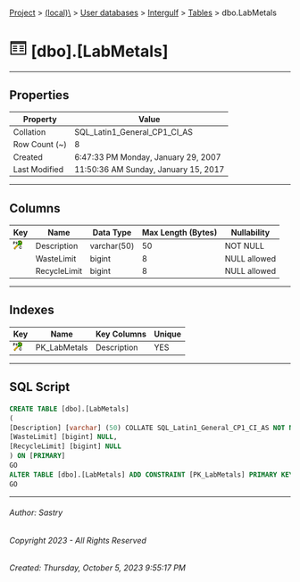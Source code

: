 #### 

[Project](../../../../index.md) > [(local)\\](../../../index.md) > [User databases](../../index.md) > [Intergulf](../index.md) > [Tables](Tables.md) > dbo.LabMetals

# ![Tables](../../../../Images/Table32.png) [dbo].[LabMetals]

---

## <a name="#properties"></a>Properties

| Property | Value |
|---|---|
| Collation | SQL_Latin1_General_CP1_CI_AS |
| Row Count (~) | 8 |
| Created | 6:47:33 PM Monday, January 29, 2007 |
| Last Modified | 11:50:36 AM Sunday, January 15, 2017 |


---

## <a name="#columns"></a>Columns

| Key | Name | Data Type | Max Length (Bytes) | Nullability |
|---|---|---|---|---|
| [![Cluster Primary Key PK_LabMetals: Description](../../../../Images/pkcluster.png)](#indexes) | Description | varchar(50) | 50 | NOT NULL |
|  | WasteLimit | bigint | 8 | NULL allowed |
|  | RecycleLimit | bigint | 8 | NULL allowed |


---

## <a name="#indexes"></a>Indexes

| Key | Name | Key Columns | Unique |
|---|---|---|---|
| [![Cluster Primary Key PK_LabMetals: Description](../../../../Images/pkcluster.png)](#indexes) | PK_LabMetals | Description | YES |


---

## <a name="#sqlscript"></a>SQL Script

```sql
CREATE TABLE [dbo].[LabMetals]
(
[Description] [varchar] (50) COLLATE SQL_Latin1_General_CP1_CI_AS NOT NULL,
[WasteLimit] [bigint] NULL,
[RecycleLimit] [bigint] NULL
) ON [PRIMARY]
GO
ALTER TABLE [dbo].[LabMetals] ADD CONSTRAINT [PK_LabMetals] PRIMARY KEY CLUSTERED ([Description]) ON [PRIMARY]
GO

```


---

###### Author:  Sastry

###### Copyright 2023 - All Rights Reserved

###### Created: Thursday, October 5, 2023 9:55:17 PM


